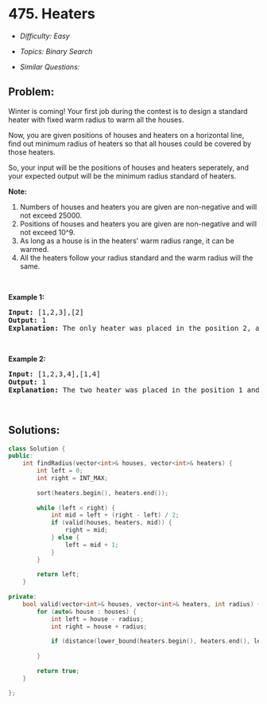 # 475. Heaters

* *Difficulty: Easy*

* *Topics: Binary Search*

* *Similar Questions:*

## Problem:

<p>Winter is coming! Your first job during the contest is to design a standard heater with fixed warm radius to warm all the houses.</p>

<p>Now, you are given positions of houses and heaters on a horizontal line, find out minimum radius of heaters so that all houses could be covered by those heaters.</p>

<p>So, your input will be the positions of houses and heaters seperately, and your expected output will be the minimum radius standard of heaters.</p>

<p><b>Note:</b></p>

<ol>
	<li>Numbers of houses and heaters you are given are non-negative and will not exceed 25000.</li>
	<li>Positions of houses and heaters you are given are non-negative and will not exceed 10^9.</li>
	<li>As long as a house is in the heaters&#39; warm radius range, it can be warmed.</li>
	<li>All the heaters follow your radius standard and the warm radius will the same.</li>
</ol>

<p>&nbsp;</p>

<p><b>Example 1:</b></p>

<pre>
<b>Input:</b> [1,2,3],[2]
<b>Output:</b> 1
<b>Explanation:</b> The only heater was placed in the position 2, and if we use the radius 1 standard, then all the houses can be warmed.
</pre>

<p>&nbsp;</p>

<p><b>Example 2:</b></p>

<pre>
<b>Input:</b> [1,2,3,4],[1,4]
<b>Output:</b> 1
<b>Explanation:</b> The two heater was placed in the position 1 and 4. We need to use radius 1 standard, then all the houses can be warmed.
</pre>

<p>&nbsp;</p>

## Solutions:

```c++
class Solution {
public:
    int findRadius(vector<int>& houses, vector<int>& heaters) {
        int left = 0;
        int right = INT_MAX;
        
        sort(heaters.begin(), heaters.end());
        
        while (left < right) {
            int mid = left + (right - left) / 2;
            if (valid(houses, heaters, mid)) {
                right = mid;
            } else {
                left = mid + 1;
            }
        }
        
        return left;
    }
    
private:
    bool valid(vector<int>& houses, vector<int>& heaters, int radius) {
        for (auto& house : houses) {
            int left = house - radius;
            int right = house + radius;
            
            if (distance(lower_bound(heaters.begin(), heaters.end(), left), upper_bound(heaters.begin(), heaters.end(), right)) < 1)    return false;
            
        }
        
        return true;
    }
    
};
```
